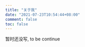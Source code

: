 ```yaml
---
title: "关于我"
date: "2021-07-23T10:54:44+08:00"
comment: false
toc: false
---
```


暂时还没写, to be continue

